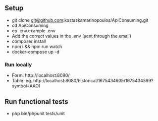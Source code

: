 ## Setup

- git clone git@github.com:kostaskamarinopoulos/ApiConsuming.git
- cd ApiConsuming
- cp .env.example .env
- Add the correct values in the .env (sent through the email)
- composer install
- npm i && npm run watch
- docker-compose up -d

### Run locally

- Form: http://localhost:8080/
- Table: eg. http://localhost:8080/historical/1675434605/1675434599?symbol=AAOI

## Run functional tests

- php bin/phpunit tests/unit
